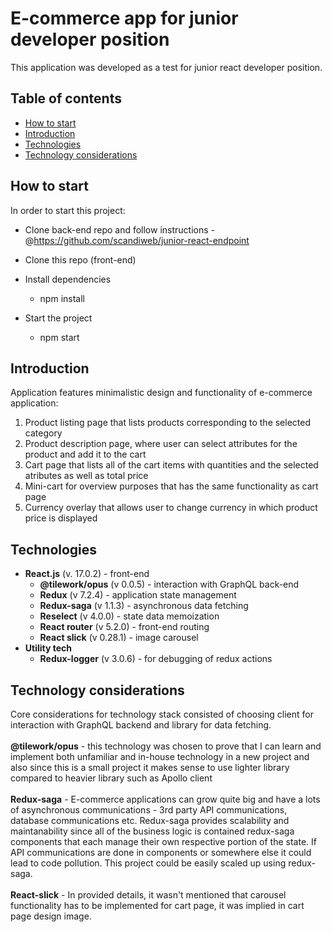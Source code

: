 
# E-commerce app for junior developer position

This application was developed as a test for junior react developer position.

## Table of contents 
* [How to start](#how-to-start)
* [Introduction](#introduction)
* [Technologies](#technologies)
* [Technology considerations](#technology-considerations)

## How to start

In order to start this project:

* Clone back-end repo and follow instructions - @https://github.com/scandiweb/junior-react-endpoint

* Clone this repo (front-end)
* Install dependencies
    * npm install
* Start the project
    * npm start
## Introduction

Application features minimalistic design and functionality of e-commerce application:

1. Product listing page that lists products corresponding to the selected category
2. Product description page, where user can select attributes for the product and add it to the cart
3. Cart page that lists all of the cart items with quantities and the selected atributes as well as total price
4. Mini-cart for overview purposes that has the same functionality as cart page
5. Currency overlay that allows user to change currency in which product price is displayed

## Technologies

* **React.js** (v. 17.0.2) - front-end
    * **@tilework/opus** (v 0.0.5) - interaction with GraphQL back-end
    * **Redux** (v 7.2.4) - application state management
    * **Redux-saga** (v 1.1.3) - asynchronous data fetching
    * **Reselect** (v 4.0.0) - state data memoization
    * **React router** (v 5.2.0) - front-end routing
    * **React slick** (v 0.28.1) - image carousel
* **Utility tech**
    * **Redux-logger** (v 3.0.6) - for debugging of redux actions

## Technology considerations

Core considerations for technology stack consisted of choosing client for interaction with GraphQL backend and library for data fetching.
<br/>
<br/>
**@tilework/opus** - this technology was chosen to prove that I can learn and implement both unfamiliar and in-house technology in a new project and also since this is a small project it makes sense to use lighter library compared to heavier library such as Apollo client
<br/>
<br/>
**Redux-saga** - E-commerce applications can grow quite big and have a lots of asynchronous communications - 3rd party API communications, database communications etc. Redux-saga provides scalability and maintanability since all of the business logic is contained redux-saga components that each manage their own respective portion of the state. If API communications are done in components or somewhere else it could lead to code pollution. This project could be easily scaled up using redux-saga. 
<br/>
<br/>
**React-slick** - In provided details, it wasn't mentioned that carousel functionality has to be implemented for cart page, it was implied in cart page design image.


